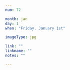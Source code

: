 ```yaml
---
num: 72

month: jan
day: 1
when: "Friday, January 1st"

imageType: jpg

link: ""
linkname: ""
notes: ""

---
```


